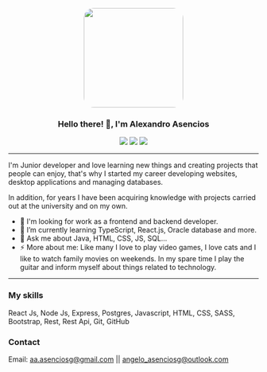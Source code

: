<p align='center'>
<img src="https://media.giphy.com/media/1zzJ0Q9OABBaBzGdsf/giphy.gif" style='border-radius: 10%;' width="200" height="200">
</p>
<h3 align='center'>
Hello there! 👋, I'm Alexandro Asencios
</h3>
<p align='center'>
<img src="https://img.shields.io/github/followers/Alexandrog23?style=social">
<img src="https://img.shields.io/github/stars/Alexandrog23?style=social">
<img src="https://img.shields.io/github/last-commit/Alexandrog23/CRUD-Java-MySQL?style=plastic">
</p>

---

I'm Junior developer and love learning new things and creating projects that people can enjoy, that's why I started my career developing websites, desktop applications and managing databases.

In addition, for years I have been acquiring knowledge with projects carried out at the university and on my own.

- 🔭 I'm looking for work as a frontend and backend developer.
- 🌱 I’m currently learning TypeScript, React.js, Oracle  database and more.
- 💬 Ask me about Java, HTML, CSS, JS, SQL...
- ⚡ More about me: Like many I love to play video games, I love cats and I like to watch family movies on weekends. In my spare time I play the guitar and inform myself about things related to technology.

---

### My skills

React Js, Node Js, Express, Postgres, Javascript, HTML, CSS, SASS, Bootstrap, Rest, Rest Api, Git, GitHub

### Contact

Email: aa.asenciosg@gmail.com || angelo_asenciosg@outlook.com
